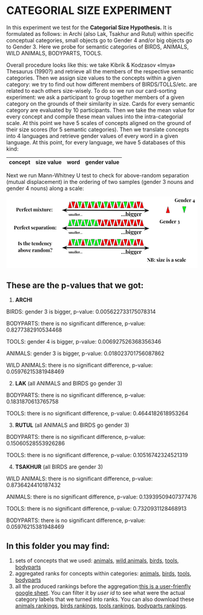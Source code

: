 # CATEGORIAL SIZE EXPERIMENT

In this experiment we test for the __Categorial Size Hypothesis.__ It is formulated as follows: in Archi (also Lak, Tsakhur and Rutul) within specific conceptual categories, small objects go to Gender 4 and/or big objects go to Gender 3. Here we probe for semantic categories of BIRDS, ANIMALS, WILD ANIMALS, BODYPARTS, TOOLS. 

Overall procedure looks like this: we take Kibrik & Kodzasov «Imya» Thesaurus (1990?) and retrieve all the members of the respective semantic categories. Then we assign size values to the concepts within a given category: we try to find out how different members of BIRDS/TOLLS/etc. are related to each others size-wisely.
To do so we run our card-sorting experiment: we ask a participant to group together members of a given category on the grounds of their similarity in size. Cards for every semantic category are evaluated by 10 participants. Then we take the mean value for every concept and compile these mean values into the intra-categorial scale. At this point we have 5 scales of concepts aligned on the ground of their size scores (for 5 semantic categories). Then we translate concepts into 4 languages and retrieve gender values of every word in a given language. At this point, for every language, we have 5 databases of this kind:

| concept | size value | word | gender value |
|---------|------------|------|--------------|

Next we run Mann-Whitney U test to check for above-random separation (mutual displacement) in the ordering of two samples (gender 3 nouns and gender 4 nouns) along a scale:

![](mann_whitney_u.png)

## These are the p-values that we got:

1. __ARCHI__

BIRDS: gender 3 is bigger, p-value: 0.005622733175078314

BODYPARTS: there is no significant difference, p-value: 0.8277382910534468

TOOLS: gender 4 is bigger, p-value: 0.006927526368356346

ANIMALS: gender 3 is bigger, p-value: 0.018023701756087862

WILD ANIMALS: there is no significant difference, p-value: 0.05976215381948469



2. __LAK__ (all ANIMALS and BIRDS go gender 3)

BODYPARTS: there is no significant difference, p-value: 0.1831870613765758

TOOLS: there is no significant difference, p-value: 0.4644182618953264 



3. __RUTUL__ (all ANIMALS and BIRDS go gender 3)

BODYPARTS: there is no significant difference, p-value: 0.15060528553926286

TOOLS: there is no significant difference, p-value: 0.10516742324521319



4. __TSAKHUR__ (all BIRDS are gender 3)

WILD ANIMALS: there is no significant difference, p-value: 0.8736424410187432

ANIMALS: there is no significant difference, p-value: 0.13939509407377476

TOOLS: there is no significant difference, p-value: 0.7320931128468913

BODYPARTS: there  is no significant difference, p-value: 0.05976215381948469


## In this folder you may find:

1. sets of concepts that we used: [animals](https://duckduckgo.com), [wild animals](https://duckduckgo.com), [birds](https://duckduckgo.com), [tools](https://duckduckgo.com), [bodyparts](https://duckduckgo.com)
2. aggregated ranks for concepts within categories: [animals](), [birds](), [tools](), [bodyparts]()
3. all the produced rankings before the aggregation:[this is a user-frienfly google sheet](https://docs.google.com/spreadsheets/d/1lqKpp8eTUgpMqK0UJmE1mrqHaKqMkXKCQswXnRumGbs/edit#gid=640697967). You can filter it by _user id_ to see what were the actual category labels that we turned into ranks. You can also download these [animals rankings](), [birds rankings](), [tools rankings](), [bodyparts rankings](). 

